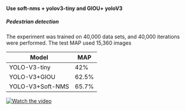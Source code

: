 #### Use soft-nms + yolov3-tiny and GIOU+ yoloV3

##### Pedestrian detection

The experiment was trained on 40,000 data sets, and 40,000 iterations were performed. 
The test MAP used 15,360 images


Model    |   MAP
-------- | ---------
 YOLO-V3-tiny |    42%
YOLO-V3+GIOU  |   62.5%
 YOLO-V3+Soft-NMS |   65.7%

[![Watch the video](https://raw.github.com/GabLeRoux/WebMole/master/ressources/WebMole_Youtube_Video.png)](https://youtu.be/URvgh09JuBw)